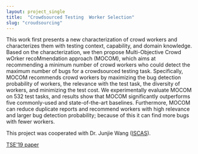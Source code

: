 ```yaml
---
layout: project_single
title:  "Crowdsourced Testing  Worker Selection"
slug: "croudsourcing"
---
```

This work first presents a new characterization of crowd workers and characterizes them with testing context, capability, and domain knowledge. Based on the characterization, we then propose Multi-Objective Crowd wOrker recoMmendation approach (MOCOM), which aims at recommending a minimum number of crowd workers who could detect the maximum number of bugs for a crowdsourced testing task. Specifically, MOCOM recommends crowd workers by maximizing the bug detection probability of workers, the relevance with the test task, the diversity of workers, and minimizing the test cost. We experimentally evaluate MOCOM on 532 test tasks, and results show that MOCOM significantly outperforms five commonly-used and state-of-the-art baselines. Furthermore, MOCOM can reduce duplicate reports and recommend workers with high relevance and larger bug detection probability; because of this it can find more bugs with fewer workers.

This project was cooperated with Dr. Junjie Wang ([ISCAS](https://en.wikipedia.org/wiki/Institute_of_Software,_Chinese_Academy_of_Sciences)).

[TSE'19 paper](/static/projects/croudsourcing.pdf)